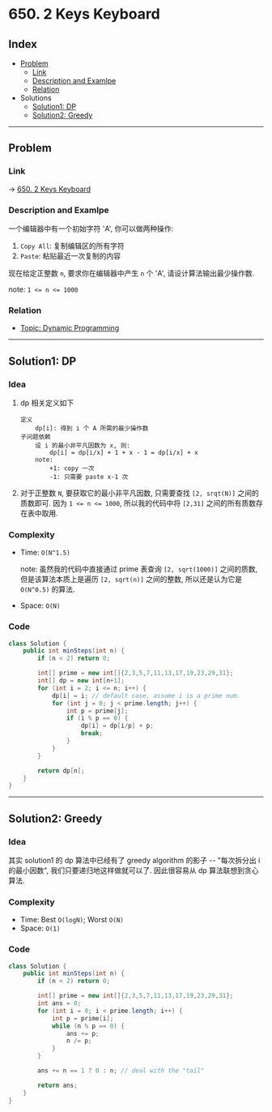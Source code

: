 # 650. 2 Keys Keyboard

## Index

- [Problem](#problem)
  - [Link](#Link)
  - [Description and Examlpe](#description-and-examlpe)
  - [Relation](#relation)
- Solutions
  - [Solution1: DP](#solution1-dp)
  - [Solution2: Greedy](#solution2-greedy)

----

## Problem

### Link

-> [650. 2 Keys Keyboard][1]

### Description and Examlpe

一个编辑器中有一个初始字符 'A', 你可以做两种操作:

1. `Copy All`: 复制编辑区的所有字符
2. `Paste`: 粘贴最近一次复制的内容

现在给定正整数 `n`, 要求你在编辑器中产生 `n` 个 'A', 请设计算法输出最少操作数.

note: `1 <= n <= 1000`

### Relation

- [Topic: Dynamic Programming][2]

----

## Solution1: DP

### Idea

1. dp 相关定义如下

    ```nohighlight
    定义
        dp[i]: 得到 i 个 A 所需的最少操作数
    子问题依赖
        设 i 的最小非平凡因数为 x, 则:
            dp[i] = dp[i/x] + 1 + x - 1 = dp[i/x] + x
        note:
            +1: copy 一次
            -1: 只需要 paste x-1 次
    ```

2. 对于正整数 `N`, 要获取它的最小非平凡因数, 只需要查找 `[2, srqt(N)]` 之间的质数即可. 因为 `1 <= n <= 1000`, 所以我的代码中将 `[2,31]` 之间的所有质数存在表中取用.

### Complexity

- Time: `O(N^1.5)`

    note: 虽然我的代码中直接通过 prime 表查询 `[2, sqrt(1000)]` 之间的质数, 但是该算法本质上是遍历 `[2, sqrt(n)]` 之间的整数, 所以还是认为它是 `O(N^0.5)` 的算法.

- Space: `O(N)`

### Code

```java
class Solution {
    public int minSteps(int n) {
        if (n < 2) return 0;

        int[] prime = new int[]{2,3,5,7,11,13,17,19,23,29,31};
        int[] dp = new int[n+1];
        for (int i = 2; i <= n; i++) {
            dp[i] = i; // default case, assume i is a prime num.
            for (int j = 0; j < prime.length; j++) {
                int p = prime[j];
                if (i % p == 0) {
                    dp[i] = dp[i/p] + p;
                    break;
                }
            }
        }

        return dp[n];
    }
}
```

----

## Solution2: Greedy

### Idea

其实 solution1 的 dp 算法中已经有了 greedy algorithm 的影子 -- "每次拆分出 i 的最小因数", 我们只要递归地这样做就可以了. 因此很容易从 dp 算法联想到贪心算法.

### Complexity

- Time: Best `O(logN)`; Worst `O(N)`
- Space: `O(1)`

### Code

```java
class Solution {
    public int minSteps(int n) {
        if (n < 2) return 0;

        int[] prime = new int[]{2,3,5,7,11,13,17,19,23,29,31};
        int ans = 0;
        for (int i = 0; i < prime.length; i++) {
            int p = prime[i];
            while (n % p == 0) {
                ans += p;
                n /= p;
            }
        }

        ans += n == 1 ? 0 : n; // deal with the "tail"

        return ans;
    }
}
```

[1]: https://leetcode.com/problems/2-keys-keyboard/
[2]: ../topics/dynamic-programming.md
